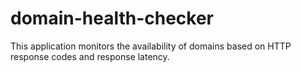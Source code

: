 # domain-health-checker
This application monitors the availability of domains based on HTTP response codes and response latency.
